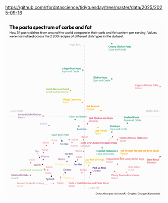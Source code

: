 https://github.com/rfordatascience/tidytuesday/tree/master/data/2025/2025-09-16

![](plots/allrecipes.png)
